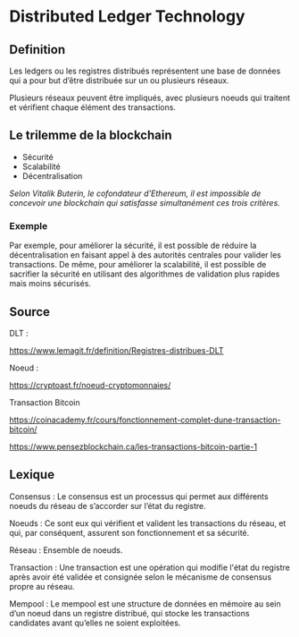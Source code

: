# Distributed Ledger Technology


## Definition

Les ledgers ou les registres distribués représentent une base de données qui a pour but d’être distribuée sur un ou plusieurs réseaux.

Plusieurs réseaux peuvent être impliqués, avec plusieurs noeuds qui traitent et vérifient chaque élément des transactions.






## Le trilemme de la blockchain 

- Sécurité
- Scalabilité
- Décentralisation

_Selon Vitalik Buterin, le cofondateur d’Ethereum, il est impossible de concevoir une blockchain qui satisfasse simultanément ces trois critères._

### Exemple

Par exemple, pour améliorer la sécurité, il est possible de réduire la décentralisation en faisant appel à des autorités centrales pour valider les transactions. 
De même, pour améliorer la scalabilité, il est possible de sacrifier la sécurité en utilisant des algorithmes de validation plus rapides mais moins sécurisés.



## Source

DLT : 

https://www.lemagit.fr/definition/Registres-distribues-DLT

Noeud :

https://cryptoast.fr/noeud-cryptomonnaies/

Transaction Bitcoin

https://coinacademy.fr/cours/fonctionnement-complet-dune-transaction-bitcoin/

https://www.pensezblockchain.ca/les-transactions-bitcoin-partie-1


## Lexique

Consensus : Le consensus est un processus qui permet aux différents noeuds du réseau de s’accorder sur l’état du registre.


Noeuds : Ce sont eux qui vérifient et valident les transactions du réseau, et qui, par conséquent, assurent son fonctionnement et sa sécurité.


Réseau : Ensemble de noeuds.


Transaction : Une transaction est une opération qui modifie l'état du registre après avoir été validée et consignée selon le mécanisme de consensus propre au réseau.



Mempool : Le mempool est une structure de données en mémoire au sein d’un noeud dans un registre distribué, qui stocke les transactions candidates avant qu’elles ne soient exploitées.
